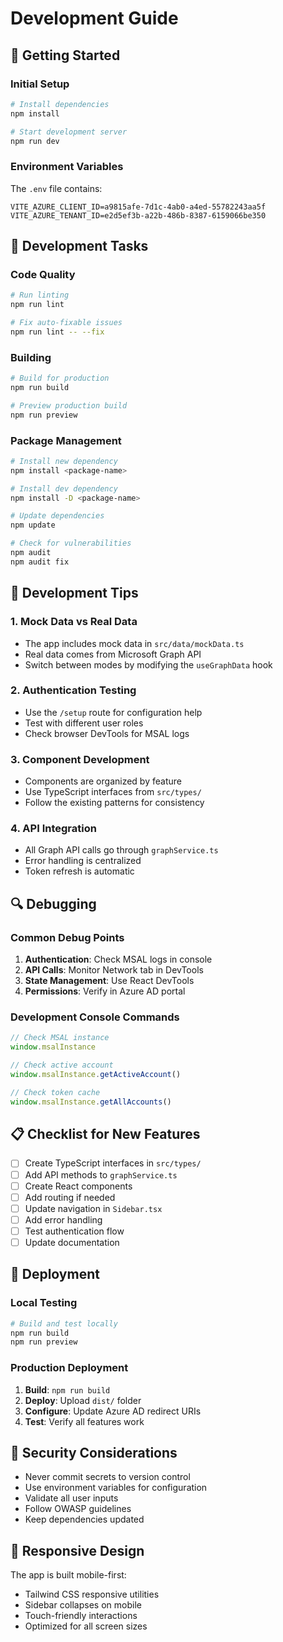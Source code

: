# Development Guide

## 🚀 Getting Started

### Initial Setup
```bash
# Install dependencies
npm install

# Start development server
npm run dev
```

### Environment Variables
The `.env` file contains:
```env
VITE_AZURE_CLIENT_ID=a9815afe-7d1c-4ab0-a4ed-55782243aa5f
VITE_AZURE_TENANT_ID=e2d5ef3b-a22b-486b-8387-6159066be350
```

## 🔧 Development Tasks

### Code Quality
```bash
# Run linting
npm run lint

# Fix auto-fixable issues
npm run lint -- --fix
```

### Building
```bash
# Build for production
npm run build

# Preview production build
npm run preview
```

### Package Management
```bash
# Install new dependency
npm install <package-name>

# Install dev dependency
npm install -D <package-name>

# Update dependencies
npm update

# Check for vulnerabilities
npm audit
npm audit fix
```

## 🎯 Development Tips

### 1. Mock Data vs Real Data
- The app includes mock data in `src/data/mockData.ts`
- Real data comes from Microsoft Graph API
- Switch between modes by modifying the `useGraphData` hook

### 2. Authentication Testing
- Use the `/setup` route for configuration help
- Test with different user roles
- Check browser DevTools for MSAL logs

### 3. Component Development
- Components are organized by feature
- Use TypeScript interfaces from `src/types/`
- Follow the existing patterns for consistency

### 4. API Integration
- All Graph API calls go through `graphService.ts`
- Error handling is centralized
- Token refresh is automatic

## 🔍 Debugging

### Common Debug Points
1. **Authentication**: Check MSAL logs in console
2. **API Calls**: Monitor Network tab in DevTools
3. **State Management**: Use React DevTools
4. **Permissions**: Verify in Azure AD portal

### Development Console Commands
```javascript
// Check MSAL instance
window.msalInstance

// Check active account
window.msalInstance.getActiveAccount()

// Check token cache
window.msalInstance.getAllAccounts()
```

## 📋 Checklist for New Features

- [ ] Create TypeScript interfaces in `src/types/`
- [ ] Add API methods to `graphService.ts`
- [ ] Create React components
- [ ] Add routing if needed
- [ ] Update navigation in `Sidebar.tsx`
- [ ] Add error handling
- [ ] Test authentication flow
- [ ] Update documentation

## 🚀 Deployment

### Local Testing
```bash
# Build and test locally
npm run build
npm run preview
```

### Production Deployment
1. **Build**: `npm run build`
2. **Deploy**: Upload `dist/` folder
3. **Configure**: Update Azure AD redirect URIs
4. **Test**: Verify all features work

## 🔐 Security Considerations

- Never commit secrets to version control
- Use environment variables for configuration
- Validate all user inputs
- Follow OWASP guidelines
- Keep dependencies updated

## 📱 Responsive Design

The app is built mobile-first:
- Tailwind CSS responsive utilities
- Sidebar collapses on mobile
- Touch-friendly interactions
- Optimized for all screen sizes
